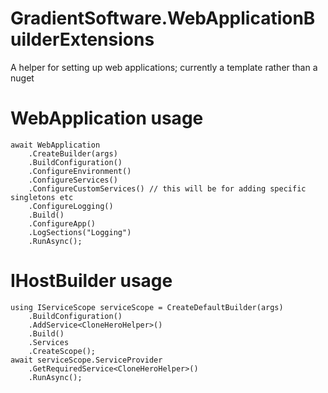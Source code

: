 # GradientSoftware.WebApplicationBuilderExtensions
A helper for setting up web applications; currently a template rather than a nuget

# WebApplication usage
	await WebApplication
		.CreateBuilder(args)
		.BuildConfiguration()
		.ConfigureEnvironment()
		.ConfigureServices()
		.ConfigureCustomServices() // this will be for adding specific singletons etc
		.ConfigureLogging()
		.Build()
		.ConfigureApp()
		.LogSections("Logging")
		.RunAsync();

# IHostBuilder usage
	using IServiceScope serviceScope = CreateDefaultBuilder(args)
		.BuildConfiguration()
		.AddService<CloneHeroHelper>()
		.Build()
		.Services
		.CreateScope();
	await serviceScope.ServiceProvider
		.GetRequiredService<CloneHeroHelper>()
		.RunAsync();
